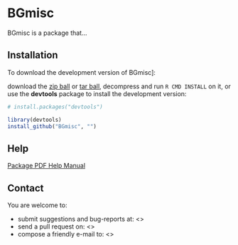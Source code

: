BGmisc
=======

BGmisc is a package that...

## Installation

To download the development version of BGmisc]:

download the [zip ball]() or [tar ball](), decompress and run `R CMD INSTALL` on it, or use the **devtools** package to install the development version:

```r
# install.packages("devtools")

library(devtools)
install_github("BGmisc", "")
```


## Help
  
[Package PDF Help Manual](https://dl.dropbox.com/u/61803503/BGmisc.pdf)

## Contact

You are welcome to:
* submit suggestions and bug-reports at: <>
* send a pull request on: <>
* compose a friendly e-mail to: <>
